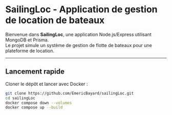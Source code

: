 # SailingLoc - Application de gestion de location de bateaux

Bienvenue dans **SailingLoc**, une application Node.js/Express utilisant MongoDB et Prisma.  
Le projet simule un système de gestion de flotte de bateaux pour une plateforme de location.

---

## Lancement rapide

Cloner le dépôt et lancer avec Docker :

```bash
git clone https://github.com/EmericBayard/sailingLoc.git
cd sailingLoc
docker compose down --volumes
docker compose up --build

